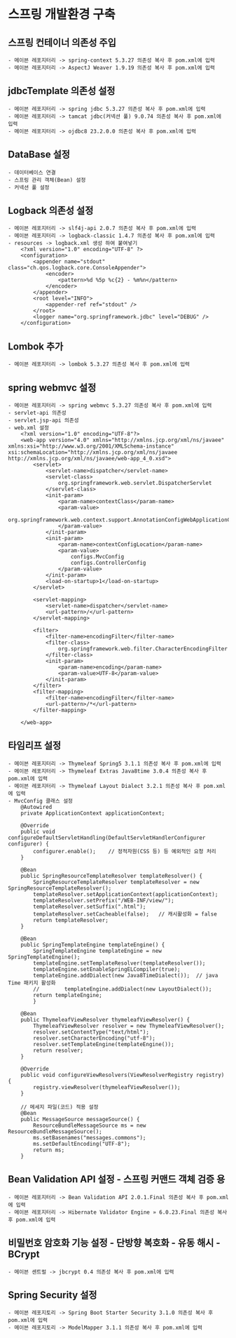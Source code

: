 # 스프링 개발환경 구축

## 스프링 컨테이너 의존성 주입
    - 메이븐 레포지터리 -> spring-context 5.3.27 의존성 복사 후 pom.xml에 입력
    - 메이븐 레포지터리 -> AspectJ Weaver 1.9.19 의존성 복사 후 pom.xml에 입력

## jdbcTemplate 의존성 설정
    - 메이븐 레포지터리 -> spring jdbc 5.3.27 의존성 복사 후 pom.xml에 입력
    - 메이븐 레포지터리 -> tamcat jdbc(커넥션 풀) 9.0.74 의존성 복사 후 pom.xml에 입력
    - 메이븐 레포지터리 -> ojdbc8 23.2.0.0 의존성 복사 후 pom.xml에 입력

## DataBase 설정
    - 데이터베이스 연결
    - 스프링 관리 객체(Bean) 설정
    - 커넥션 풀 설정

## Logback 의존성 설정
    - 메이븐 레포지터리 -> slf4j-api 2.0.7 의존성 복사 후 pom.xml에 입력
    - 메이븐 레포지터리 -> logback-classic 1.4.7 의존성 복사 후 pom.xml에 입력
    - resources -> logback.xml 생성 하여 붙여넣기
        <?xml version="1.0" encoding="UTF-8" ?>
        <configuration>
            <appender name="stdout" class="ch.qos.logback.core.ConsoleAppender">
                <encoder>
                    <pattern>%d %5p %c{2} - %m%n</pattern>
                </encoder>
            </appender>
            <root level="INFO">
                <appender-ref ref="stdout" />
            </root>
            <logger name="org.springframework.jdbc" level="DEBUG" />
        </configuration>

## Lombok 추가
    - 메이븐 레포지터리 -> lombok 5.3.27 의존성 복사 후 pom.xml에 입력

## spring webmvc 설정
    - 메이븐 레포지터리 -> spring webmvc 5.3.27 의존성 복사 후 pom.xml에 입력
    - servlet-api 의존성
    - servlet.jsp-api 의존성
    - web.xml 설정
        <?xml version="1.0" encoding="UTF-8"?>
        <web-app version="4.0" xmlns="http://xmlns.jcp.org/xml/ns/javaee" xmlns:xsi="http://www.w3.org/2001/XMLSchema-instance" xsi:schemaLocation="http://xmlns.jcp.org/xml/ns/javaee                       http://xmlns.jcp.org/xml/ns/javaee/web-app_4_0.xsd">
            <servlet>
                <servlet-name>dispatcher</servlet-name>
                <servlet-class>
                    org.springframework.web.servlet.DispatcherServlet
                </servlet-class>
                <init-param>
                    <param-name>contextClass</param-name>
                    <param-value>
                        org.springframework.web.context.support.AnnotationConfigWebApplicationContext
                    </param-value>
                </init-param>
                <init-param>
                    <param-name>contextConfigLocation</param-name>
                    <param-value>
                        configs.MvcConfig
                        configs.ControllerConfig
                    </param-value>
                </init-param>
                <load-on-startup>1</load-on-startup>
            </servlet>
        
            <servlet-mapping>
                <servlet-name>dispatcher</servlet-name>
                <url-pattern>/</url-pattern>
            </servlet-mapping>
        
            <filter>
                <filter-name>encodingFilter</filter-name>
                <filter-class>
                    org.springframework.web.filter.CharacterEncodingFilter
                </filter-class>
                <init-param>
                    <param-name>encoding</param-name>
                    <param-value>UTF-8</param-value>
                </init-param>
            </filter>
            <filter-mapping>
                <filter-name>encodingFilter</filter-name>
                <url-pattern>/*</url-pattern>
            </filter-mapping>
        
        </web-app>

## 타임리프 설정
    - 메이븐 레포지터리 -> Thymeleaf Spring5 3.1.1 의존성 복사 후 pom.xml에 입력
    - 메이븐 레포지터리 -> Thymeleaf Extras Java8time 3.0.4 의존성 복사 후 pom.xml에 입력
    - 메이븐 레포지터리 -> Thymeleaf Layout Dialect 3.2.1 의존성 복사 후 pom.xml에 입력
    - MvcConfig 클래스 설정
        @Autowired
        private ApplicationContext applicationContext;
        
        @Override
        public void configureDefaultServletHandling(DefaultServletHandlerConfigurer configurer) {
            configurer.enable();    // 정적자원(CSS 등) 등 예외적인 요청 처리
        }
        
        @Bean
        public SpringResourceTemplateResolver templateResolver() {
            SpringResourceTemplateResolver templateResolver = new SpringResourceTemplateResolver();
            templateResolver.setApplicationContext(applicationContext);
            templateResolver.setPrefix("/WEB-INF/view/");
            templateResolver.setSuffix(".html");
            templateResolver.setCacheable(false);   // 캐시활성화 = false
            return templateResolver;
        }
    
        @Bean
        public SpringTemplateEngine templateEngine() {
            SpringTemplateEngine templateEngine = new SpringTemplateEngine();
            templateEngine.setTemplateResolver(templateResolver());
            templateEngine.setEnableSpringELCompiler(true);
            templateEngine.addDialect(new Java8TimeDialect());  // java Time 패키지 활성화
            //        templateEngine.addDialect(new LayoutDialect());
            return templateEngine;
            }
    
        @Bean
        public ThymeleafViewResolver thymeleafViewResolver() {
            ThymeleafViewResolver resolver = new ThymeleafViewResolver();
            resolver.setContentType("text/html");
            resolver.setCharacterEncoding("utf-8");
            resolver.setTemplateEngine(templateEngine());
            return resolver;
        }
    
        @Override
        public void configureViewResolvers(ViewResolverRegistry registry) {
            registry.viewResolver(thymeleafViewResolver());
        }

        // 메세지 파일(코드) 적용 설정
        @Bean
        public MessageSource messageSource() {
            ResourceBundleMessageSource ms = new ResourceBundleMessageSource();
            ms.setBasenames("messages.commons");
            ms.setDefaultEncoding("UTF-8");
            return ms;
        }
## Bean Validation API 설정 - 스프링 커맨드 객체 검증 용
    - 메이븐 레포지터리 -> Bean Validation API 2.0.1.Final 의존성 복사 후 pom.xml에 입력
    - 메이븐 레포지터리 -> Hibernate Validator Engine » 6.0.23.Final 의존성 복사 후 pom.xml에 입력

## 비밀번호 암호화 기능 설정 - 단방향 복호화 - 유동 해시 - BCrypt
    - 메이븐 센트럴 -> jbcrypt 0.4 의존성 복사 후 pom.xml에 입력

## Spring Security 설정
    - 메이븐 레포지토리 -> Spring Boot Starter Security 3.1.0 의존성 복사 후 pom.xml에 입력
    - 메이븐 레포지토리 -> ModelMapper 3.1.1 의존성 복사 후 pom.xml에 입력
